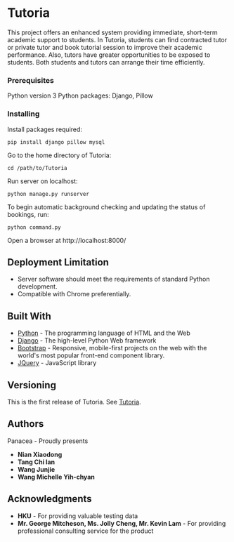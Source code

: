 # Tutoria

This project offers an enhanced system providing immediate, short-term academic support to students. In Tutoria, students can find contracted tutor or private tutor and book tutorial session to improve their academic performance. Also, tutors have greater opportunities to be exposed to students. Both students and tutors can arrange their time efficiently. 


### Prerequisites

Python version 3
Python packages: Django, Pillow

### Installing


Install packages required:

```
pip install django pillow mysql
```

Go to the home directory of Tutoria:

```
cd /path/to/Tutoria
```

Run server on localhost:

```
python manage.py runserver
```
To begin automatic background checking and updating the status of bookings, run:

```
python command.py
```

Open a browser at http://localhost:8000/



## Deployment Limitation

* Server software should meet the requirements of standard Python development. 
* Compatible with Chrome preferentially. 


## Built With

* [Python](https://www.python.org/) - The programming language of HTML and the Web
* [Django](https://www.djangoproject.com/) - The high-level Python Web framework
* [Bootstrap](https://getbootstrap.com/) - Responsive, mobile-first projects on the web with the world's most popular front-end component library.
* [JQuery](http://jquery.com/) - JavaScript library

## Versioning

This is the first release of Tutoria. See [Tutoria](https://github.com/xdnian/Tutoria/). 

## Authors

Panacea - Proudly presents
* **Nian Xiaodong**
* **Tang Chi Ian**
* **Wang Junjie**
* **Wang Michelle Yih-chyan**


## Acknowledgments

* **HKU** - For providing valuable testing data
* **Mr. George Mitcheson, Ms. Jolly Cheng, Mr. Kevin Lam** - For providing professional consulting service for the product

